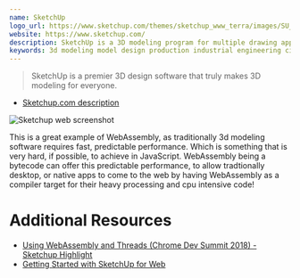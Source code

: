 ```yaml
---
name: SketchUp
logo_url: https://www.sketchup.com/themes/sketchup_www_terra/images/SU_FullColor.png
website: https://www.sketchup.com/
description: SketchUp is a 3D modeling program for multiple drawing applications.
keywords: 3d modeling model design production industrial engineering civil mechanical video game landscape
---
```


> SketchUp is a premier 3D design software that truly makes 3D modeling for everyone.

- [Sketchup.com description](https://www.sketchup.com/)

![Sketchup web screenshot](https://help.sketchup.com/sites/help.sketchup.com/files/images/suweb-search-tools.png)

This is a great example of WebAssembly, as traditionally 3d modeling software requires fast, predictable performance. Which is something that is very hard, if possible, to achieve in JavaScript. WebAssembly being a bytecode can offer this predictable performance, to allow tradtionally desktop, or native apps to come to the web by having WebAssembly as a compiler target for their heavy processing and cpu intensive code!

# Additional Resources

- [Using WebAssembly and Threads (Chrome Dev Summit 2018) - Sketchup Highlight](https://youtu.be/zgOGZgAPUjQ?t=331)
- [Getting Started with SketchUp for Web](https://help.sketchup.com/en/sketchup-web/getting-started-sketchup-web)
